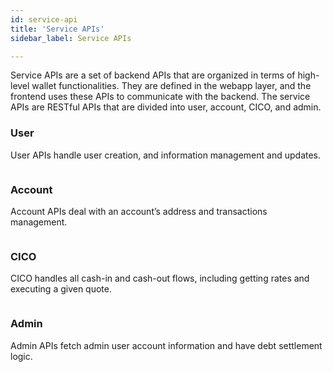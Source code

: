 ```yaml
---
id: service-api
title: 'Service APIs'
sidebar_label: Service APIs

---
```




Service APIs are a set of backend APIs that are organized in terms of high-level wallet functionalities. They are defined in the webapp layer, and the frontend uses these APIs to communicate with the backend. The service APIs are RESTful APIs that are divided into user, account, CICO, and admin. 

### User

User APIs handle user creation, and information management and updates. 

![]()

### Account

Account APIs deal with an account’s address and transactions management. 

![]()

### CICO

CICO handles all cash-in and cash-out flows, including getting rates and executing a given quote.

![]()

### Admin

Admin APIs fetch admin user account information and have debt settlement logic. 

![]()

